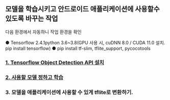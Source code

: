 ## 모델을 학습시키고 안드로이드 애플리케이션에 사용할수 있도록 바꾸는 작업

다음 환경에서 자동하니 작업 환경을 확인

● Tensorflow 2.4.1python 3.6~3.8(GPU 사용 시, cuDNN 8.0 / CUDA 11.0 설치. pip install tensorflow)
● pip install tf-slim, tflite_support, pycocotools

### [1. Tensorflow Object Detection API 설치](./models-master) 

### [2. 사용할 모델 정하고 학습](./SSD-MobileNet-V2_FPNLite_640x640)

### 3. 모델을 애플리케이션에 사용할 수 있게 tflite로 변환하기.

